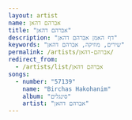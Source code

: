 ```yaml
---
layout: artist
name: אברהם דהאן
title: "אברהם דהאן"
description: "דף האמן אברהם דהאן"
keywords: "שירים, מוזיקה, אברהם דהאן"
permalink: /artists/אברהם-דהאן/
redirect_from:
  - /artists/list/אברהם דהאן
songs:
  - number: "57139"
    name: "Birchas Hakohanim"
    album: "סינגלים"
    artist: "אברהם דהאן"
---
```

